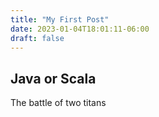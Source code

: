 ```yaml
---
title: "My First Post"
date: 2023-01-04T18:01:11-06:00
draft: false
---
```


## Java or Scala

The battle of two titans